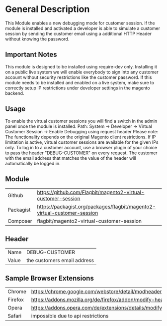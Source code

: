 # General Description
This Module enables a new debugging mode for customer session. If the module is installed and activated a developer is able to simulate a customer session by sending the customer email using a additional HTTP Header without knowing the password.

## Important Notes
This module is designed to be installed using require-dev only. Installing it on a public live system we will enable everybody to sign into any customer account without security restrictions like the customer password. If this module needs to be installed and enabled on a live system, make sure to correctly setup IP restrictions under developer settings in the magento backend.

## Usage
To enable the virtual customer sessions you will find a switch in the admin panel once the module is installed.
Path: System → Developer → Virtual Customer Session → Enable Debugging using request header
Please note: The functionality depends on the original Magento client restrictions. If IP limitation is active, virtual customer sessions are available for the given IPs only.
To log in to a customer account, use a browser plugin of your choice to pass the header "DEBUG-CUSTOMER" on every request.
The customer with the email address that matches the value of the header will automatically be logged in.


## Module

| | |
--- | ---
Github | https://github.com/Flagbit/magento2-virtual-customer-session
Packagist | https://packagist.org/packages/flagbit/magento2-virtual-customer-session
Composer | flagbit/magento2-virtual-customer-session


## Header
| | |
--- | ---
Name | DEBUG-CUSTOMER
Value | the customers email address

## Sample Browser Extensions
| | |
--- | ---
Chrome | https://chrome.google.com/webstore/detail/modheader/idgpnmonknjnojddfkpgkljpfnnfcklj
Firefox | https://addons.mozilla.org/de/firefox/addon/modify-headers/
Opera | https://addons.opera.com/de/extensions/details/modify-header-value/?display=en
Safari | impossible due to api restrictions